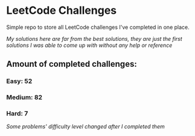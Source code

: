 
# LeetCode Challenges

Simple repo to store all LeetCode challenges I've completed in one place.

<i>My solutions here are far from the best solutions, they are just the first solutions I was able to come up with without any help or reference</i>

## Amount of completed challenges:

### Easy: 52

### Medium: 82

### Hard: 7

<i>Some problems' difficulty level changed after I completed them</i>
